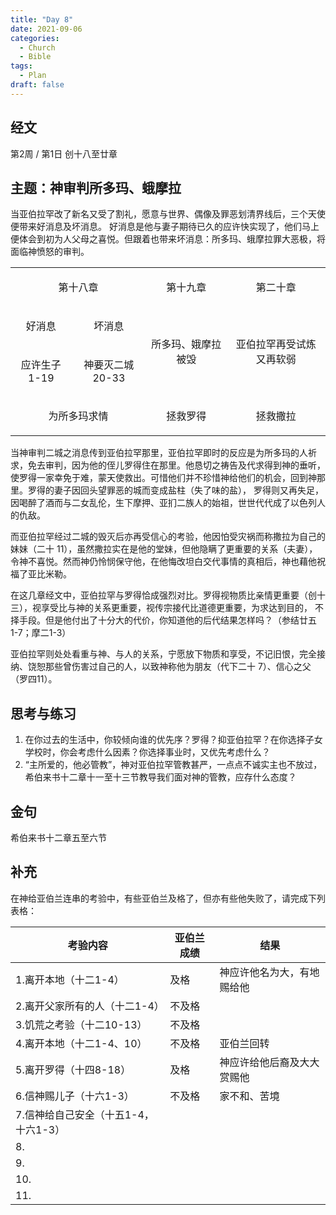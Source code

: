 ```yaml
---
title: "Day 8"
date: 2021-09-06
categories:
  - Church
  - Bible
tags:
  - Plan
draft: false
---
```


## 经文
第2周 / 第1日 创十八至廿章

## 主题：神审判所多玛、蛾摩拉
当亚伯拉罕改了新名又受了割礼，愿意与世界、偶像及罪恶划清界线后，三个天使便带来好消息及坏消息。
好消息是他与妻子期待已久的应许快实现了，他们马上便体会到初为人父母之喜悦。但跟着也带来坏消息：所多玛、蛾摩拉罪大恶极，将面临神愤怒的审判。

<table>
    <tbody>
    <tr>
        <td colspan="2"><p style="text-align:center">第十八章</p></td>
        <td><p style="text-align:center">第十九章</p></td>
        <td><p style="text-align:center">第二十章</p></td>
    </tr>
    <tr>
        <td><p style="text-align:center">好消息</p></td>
        <td><p style="text-align:center">坏消息</p></td>
        <td rowspan="2"><p style="text-align:center">所多玛、娥摩拉被毁</p></td>
        <td rowspan="2"><p style="text-align:center">亚伯拉罕再受试炼又再软弱</p></td>
    </tr>
    <tr>
        <td><p style="text-align:center">应许生子1-19</p></td>
        <td><p style="text-align:center">神要灭二城20-33</p></td>
    </tr>
    <tr>
        <td colspan="2"><p style="text-align:center">为所多玛求情</p></td>
        <td><p style="text-align:center">拯救罗得</p></td>
        <td><p style="text-align:center">拯救撒拉</p></td>
    </tr>
    </tbody>
</table>

当神审判二城之消息传到亚伯拉罕那里，亚伯拉罕即时的反应是为所多玛的人祈求，免去审判，因为他的侄儿罗得住在那里。他恳切之祷告及代求得到神的垂听，
使罗得一家幸免于难，蒙天使救出。可惜他们并不珍惜神给他们的机会，回到神那里。罗得的妻子因回头望罪恶的城而变成盐柱（失了味的盐），
罗得则又再失足，因喝醉了酒而与二女乱伦，生下摩押、亚扪二族人的始祖，世世代代成了以色列人的仇敌。

而亚伯拉罕经过二城的毁灭后亦再受信心的考验，他因怕受灾祸而称撒拉为自己的妹妹（二十  11），虽然撒拉实在是他的堂妹，但他隐瞒了更重要的关系（夫妻），
令神不喜悦。然而神仍怜悯保守他，在他悔改坦白交代事情的真相后，神也藉他祝福了亚比米勒。

在这几章经文中，亚伯拉罕与罗得恰成强烈对比。罗得视物质比亲情更重要（创十三），视享受比与神的关系更重要，视传宗接代比道德更重要，为求达到目的，
不择手段。但是他付出了十分大的代价，你知道他的后代结果怎样吗？（参结廿五  1-7；摩二1-3）

亚伯拉罕则处处看重与神、与人的关系，宁愿放下物质和享受，不记旧恨，完全接纳、饶恕那些曾伤害过自己的人，以致神称他为朋友（代下二十  7）、信心之父（罗四11）。

## 思考与练习
1. 在你过去的生活中，你较倾向谁的优先序？罗得？抑亚伯拉罕？在你选择子女学校时，你会考虑什么因素？你选择事业时，又优先考虑什么？
2. “主所爱的，他必管教”，神对亚伯拉罕管教甚严，一点点不诚实主也不放过，希伯来书十二章十一至十三节教导我们面对神的管教，应存什么态度？

## 金句
希伯来书十二章五至六节

## 补充
在神给亚伯兰连串的考验中，有些亚伯兰及格了，但亦有些他失败了，请完成下列表格：

| **考验内容**               | **亚伯兰成绩** | **结果**        |
| ---------------------- | --------- | ------------- |
| 1.离开本地（十二1-4）          | 及格        | 神应许他名为大，有地赐给他 |
| 2.离开父家所有的人（十二1-4）      | 不及格       |               |
| 3.饥荒之考验（十二10-13）       | 不及格       |               |
| 4.离开本地（十二1-4、10）       | 不及格       | 亚伯兰回转         |
| 5.离开罗得（十四8-18）         | 及格        | 神应许给他后裔及大大赏赐他 |
| 6.信神赐儿子（十六1-3）         | 不及格       | 家不和、苦境        |
| 7.信神给自己安全（十五1-4，十六1-3） |           |               |
| 8.                     |           |               |
| 9.                     |           |               |
| 10.                    |           |               |
| 11.                    |           |               |

